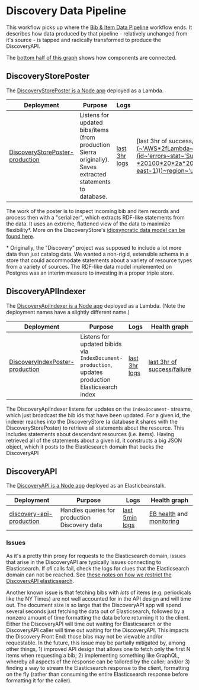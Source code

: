 # Discovery Data Pipeline

This workflow picks up where the [Bib & Item Data Pipeline](./bib-and-item-data-pipeline) workflow ends. It describes how data produced by that pipeline - relatively unchanged from it's source - is tapped and radically transformed to produce the DiscoveryAPI.

The [bottom half of this graph](https://docs.google.com/presentation/d/1kPUhT-JPOuniXndKWc_JEp2EY5rOPuH5ebSqYCe_438/edit#slide=id.g401dec0f26_0_128) shows how components are connected.

## DiscoveryStorePoster

The [DiscoveryStorePoster is a Node app](https://github.com/NYPL-discovery/discovery-store-poster) deployed as a Lambda.

| Deployment | Purpose | Logs | Health graph |
| ---------- | ------- | ---- | ------------ |
| [DiscoveryStorePoster-production](https://console.aws.amazon.com/lambda/home?region=us-east-1#/functions/DiscoveryStorePoster-production?tab=configuration) | Listens for updated bibs/items (from production Sierra originally). Saves extracted statements to database.  | [last 3hr logs](https://console.aws.amazon.com/cloudwatch/home?region=us-east-1#logEventViewer:group=/aws/lambda/DiscoveryStorePoster-production;start=P3D) | [last 3hr of success/failure](https://console.aws.amazon.com/cloudwatch/home?region=us-east-1#metricsV2:graph=~(metrics~(~(~'AWS*2fLambda~'Errors~'FunctionName~'DiscoveryStorePoster-production~'Resource~'DiscoveryStorePoster-production~(id~'errors~stat~'Sum~color~'*23d13212))~(~'.~'Invocations~'.~'.~'.~'.~(id~'invocations~stat~'Sum~visible~false))~(~(expression~'100*20-*20100*20*2a*20errors*20*2f*20MAX*28*5berrors*2c*20invocations*5d*29~label~'Success*20rate*20*28*25*29~id~'availability~yAxis~'right~region~'us-east-1)))~region~'us-east-1~title~'Error*20count*20and*20success*20rate*20*28*25*29~yAxis~(right~(max~100))~start~'-PT3H~end~'P0D) |

The work of the poster is to inspect incoming bib and item records and process then with a "serializer", which extracts RDF-like statements from the data. It uses an extreme, flattened view of the data to maximize flexibility\*. More on the DiscoveryStore's [idiosyncratic data model can be found here](https://github.com/NYPL-discovery/discovery-store-poster/blob/master/data-model.md).

\* Originally, the "Discovery" project was supposed to include a lot more data than just catalog data. We wanted a non-rigid, extensible schema in a store that could accommodate statements about a variety of resource types from a variety of sources. The RDF-like data model implemented on Postgres was an interim measure to investing in a proper triple store.

## DiscoveryAPIIndexer

The [DiscoveryApiIndexer is a Node app](https://github.com/NYPL-discovery/discovery-api-indexer) deployed as a Lambda. (Note the deployment names have a slightly different name.)

| Deployment | Purpose | Logs | Health graph |
| ---------- | ------- | ---- | ------------ |
| [DiscoveryIndexPoster-production](https://console.aws.amazon.com/lambda/home?region=us-east-1#/functions/DiscoveryIndexPoster-production?tab=configuration) | Listens for updated bibids via `IndexDocument-production`, updates production Elasticsearch index | [last 3hr logs](https://console.aws.amazon.com/cloudwatch/home?region=us-east-1#logEventViewer:group=/aws/lambda/DiscoveryIndexPoster-production;start=PT3H) | [last 3hr of success/failure](https://console.aws.amazon.com/cloudwatch/home?region=us-east-1#metricsV2:graph=~(metrics~(~(~'AWS*2fLambda~'Errors~'FunctionName~'DiscoveryIndexPoster-production~'Resource~'DiscoveryIndexPoster-production~(id~'errors~stat~'Sum~color~'*23d13212))~(~'.~'Invocations~'.~'.~'.~'.~(id~'invocations~stat~'Sum~visible~false))~(~(expression~'100*20-*20100*20*2a*20errors*20*2f*20MAX*28*5berrors*2c*20invocations*5d*29~label~'Success*20rate*20*28*25*29~id~'availability~yAxis~'right~region~'us-east-1)))~region~'us-east-1~title~'Error*20count*20and*20success*20rate*20*28*25*29~yAxis~(right~(max~100))~start~'-PT3H~end~'P0D)) |

The DiscoveryApiIndexer listens for updates on the `IndexDocument-` streams, which just broadcast the bib ids that have been updated. For a given id, the indexer reaches into the DiscoveryStore (a database it shares with the DiscoveryStorePoster) to retrieve all statements about the resource. This includes statements about descendant resources (i.e. items). Having retrieved all of the statements about a given id, it constructs a big JSON object, which it posts to the Elasticsearch domain that backs the DiscoveryAPI

## DiscoveryAPI

The [DiscoveryAPI is a Node app](https://github.com/NYPL-discovery/discovery-api) deployed as an Elasticbeanstalk.

| Deployment | Purpose | Logs | Health graph |
| ---------- | ------- | ---- | ------------ |
| [discovery-api-production](https://console.aws.amazon.com/elasticbeanstalk/home?region=us-east-1#/environment/dashboard?applicationName=discovery-api&environmentId=e-skxcgvtx3d) | Handles queries for production Discovery data | [last 5min logs](https://console.aws.amazon.com/cloudwatch/home?region=us-east-1#logEventViewer:group=/aws/elasticbeanstalk/discovery-api-production/var/log/nodejs/nodejs.log;start=PT5M) | [EB health](https://console.aws.amazon.com/elasticbeanstalk/home?region=us-east-1#/environment/health?applicationName=discovery-api&environmentId=e-skxcgvtx3d) and [monitoring](https://console.aws.amazon.com/elasticbeanstalk/home?region=us-east-1#/environment/monitoring?applicationName=discovery-api&environmentId=e-skxcgvtx3d) |

### Issues

As it's a pretty thin proxy for requests to the Elasticsearch domain, issues that arise in the DiscoveryAPI are typically issues connecting to Elasticsearch. If *all* calls fail, check the logs for clues that the Elasticsearch domain can not be reached. See [these notes on how we restrict the DiscoveryAPI elasticsearch](https://github.com/NYPL/aws/blob/master/common/elasticsearch.md).

Another known issue is that fetching bibs with *lots* of items (e.g. periodicals like the NY Times) are not well accounted for in the API design and will time out. The document size is so large that the DiscoveryAPI app will spend several seconds just fetching the data out of Elasticsearch, followed by a nonzero amount of time formatting the data before returning it to the client. Either the DiscoveryAPI will time out waiting for Elasticsearch or the DiscoveryAPI caller will time out waiting for the DiscoveryAPI. This impacts the Discovery Front End: those bibs may not be viewable and/or requestable. In the future, this issue may be partially mitigated by, among other things, 1) improved API design that allows one to fetch only the first N items when requesting a bib; 2) implementing something like GraphQL, whereby all aspects of the response can be tailored by the caller; and/or 3) finding a way to stream the Elasticsearch response to the client, formatting on the fly (rather than consuming the entire Elasticsearch response before formatting it for the caller).
